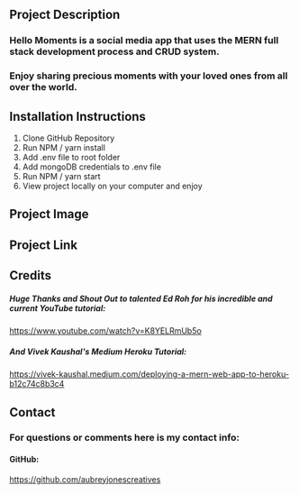 ## Project Description

### Hello Moments is a social media app that uses the MERN full stack development process and CRUD system. 


### Enjoy sharing precious moments with your loved ones from all over the world. 



## Installation Instructions 

1. Clone GitHub Repository 
2. Run NPM / yarn install 
3. Add .env file to root folder
4. Add mongoDB credentials to .env file
5. Run NPM / yarn start 
6. View project locally on your computer and enjoy 

## Project Image 




## Project Link 









## Credits

##### Huge Thanks and Shout Out to talented Ed Roh for his incredible and current YouTube tutorial:

https://www.youtube.com/watch?v=K8YELRmUb5o


##### And Vivek Kaushal's Medium Heroku Tutorial: 

https://vivek-kaushal.medium.com/deploying-a-mern-web-app-to-heroku-b12c74c8b3c4



## Contact

### For questions or comments here is my contact info: 

#### GitHub: 


https://github.com/aubreyjonescreatives

